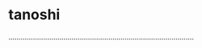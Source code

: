 # tanoshi

...........................................................................................